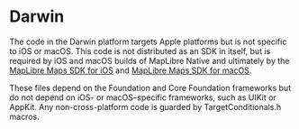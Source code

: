 # Darwin

The code in the Darwin platform targets Apple platforms but is not specific
to iOS or macOS. This code is not distributed as an SDK in itself, but is required
by iOS and macOS builds of MapLibre Native and ultimately by the
[MapLibre Maps SDK for iOS](https://github.com/maplibre/maplibre-native/tree/main/platform/ios)
and [MapLibre Maps SDK for macOS](https://github.com/maplibre/maplibre-native/tree/main/platform/macos).

These files depend on the Foundation and Core Foundation frameworks but do not
depend on iOS- or macOS–specific frameworks, such as UIKit or AppKit. Any
non-cross-platform code is guarded by TargetConditionals.h macros.
